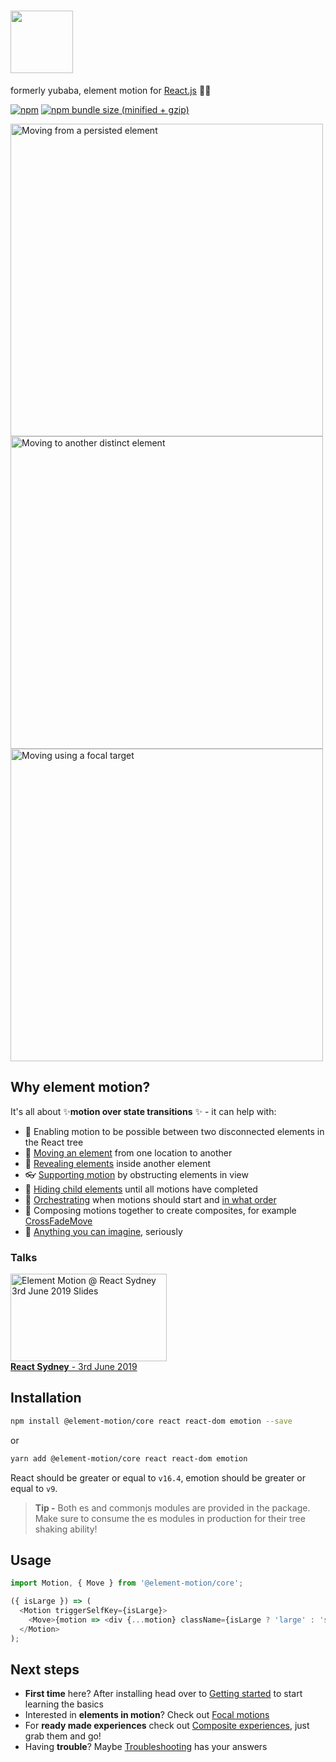 <h1>
  <img aria-label="element motion" src="https://user-images.githubusercontent.com/6801309/58364853-bf21cd80-7efd-11e9-8300-df952b3a03c8.png" height="100" />
</h1>

formerly yubaba, element motion for [React.js](https://reactjs.org/) 💨✨

[![npm](https://img.shields.io/npm/v/@element-motion/core.svg)](https://www.npmjs.com/package/@element-motion/core) [![npm bundle size (minified + gzip)](https://badgen.net/bundlephobia/minzip/@element-motion/core)](https://bundlephobia.com/result?p=@element-motion/core)

<a href="https://elementmotion.com/getting-started#moving-from-a-persisted-element"><img src="https://user-images.githubusercontent.com/6801309/57364146-eff7c800-71c5-11e9-9ddd-98ec510a6002.gif" height="500" alt="Moving from a persisted element" /></a>
<a href="https://elementmotion.com/getting-started#moving-to-another-distinct-element"><img src="https://user-images.githubusercontent.com/6801309/57364968-88db1300-71c7-11e9-8a51-b45b45eb64ab.gif" height="500" alt="Moving to another distinct element" /></a>
<a href="https://elementmotion.com/advanced-usage#moving-using-a-focal-target"><img src="https://user-images.githubusercontent.com/6801309/57364297-3cdb9e80-71c6-11e9-9a5f-e69ad9a7184b.gif" height="500" alt="Moving using a focal target" /></a>

## Why element motion?

It's all about ✨**motion over state transitions** ✨ - it can help with:

- 📴 Enabling motion to be possible between two disconnected elements in the React tree
- 🚚 [Moving an element](https://elementmotion.com/move) from one location to another
- 💨 [Revealing elements](https://elementmotion.com/focal-reveal-move) inside another element
- 👓 [Supporting motion](https://elementmotion.com/supporting-motions) by obstructing elements in view
- 🤫 [Hiding child elements](https://elementmotion.com/advanced-usage#delay-showing-content-until-all-motions-have-finished) until all motions have completed
- 🔢 [Orchestrating](https://elementmotion.com/advanced-usage#wait-for-the-previous-motion-to-finish-before-starting-the-next) when motions should start and [in what order](https://elementmotion.com/advanced-usage#controlling-in-what-order-motions-should-execute)
- 📝 Composing motions together to create composites, for example [CrossFadeMove](https://elementmotion.com/cross-fade-move)
- 🤯 [Anything you can imagine](https://elementmotion.com/custom-motions), seriously

### Talks

<a href="https://www.icloud.com/keynote/0ryFt4ce-WLXBwwOttgI9SbMA#element-motion-react-sydney"><img width="250" height="140" alt="Element Motion @ React Sydney 3rd June 2019 Slides" src="https://user-images.githubusercontent.com/6801309/58944241-bade9580-87c4-11e9-99f1-435943e7fa14.png"></a>
<br /><a href="https://www.meetup.com/React-Sydney/events/261817672/"><strong>React Sydney</strong> - 3rd June 2019</a>

## Installation

```bash
npm install @element-motion/core react react-dom emotion --save
```

or

```bash
yarn add @element-motion/core react react-dom emotion
```

React should be greater or equal to `v16.4`, emotion should be greater or equal to `v9`.

> **Tip -** Both es and commonjs modules are provided in the package.
> Make sure to consume the es modules in production for their tree shaking ability!

## Usage

```js
import Motion, { Move } from '@element-motion/core';

({ isLarge }) => (
  <Motion triggerSelfKey={isLarge}>
    <Move>{motion => <div {...motion} className={isLarge ? 'large' : 'small'} />}</Move>
  </Motion>
);
```

## Next steps

- **First time** here? After installing head over to [Getting started](https://elementmotion.com/getting-started) to start learning the basics
- Interested in **elements in motion**? Check out [Focal motions](https://elementmotion.com/focal-motions)
- For **ready made experiences** check out [Composite experiences](https://elementmotion.com/composite-experiences), just grab them and go!
- Having **trouble**? Maybe [Troubleshooting](https://elementmotion.com/troubleshooting) has your answers
